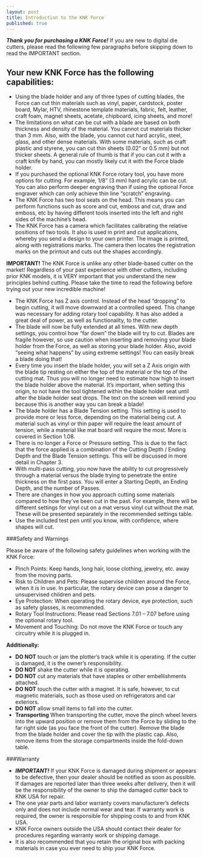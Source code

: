 ```yaml
---
layout: post
title: Introduction to the KNK Force
published: true
---
```

_**Thank you for purchasing a KNK Force!**_ If you are new to digital die cutters, please read the following few paragraphs before skipping down to read the IMPORTANT section.  

## Your new KNK Force has the following capabilities:

- Using the blade holder and any of three types of cutting blades, the Force can cut thin materials such as vinyl, paper, cardstock, poster board, Mylar, HTV, rhinestone template materials, fabric, felt, leather, craft foam, magnet sheets, acetate, chipboard, icing sheets, and more!
- The limitations on what can be cut with a blade are based on both thickness and density of the material.  You cannot cut materials thicker than 3 mm.  Also, with the blade, you cannot cut hard acrylic, steel, glass, and other dense materials.  With some materials, such as craft plastic and styrene, you can cut thin sheets (0.02” or 0.5 mm) but not thicker sheets. A general rule of thumb is that if you can cut it with a craft knife by hand, you can mostly likely cut it with the Force blade holder.
- If you purchased the optional KNK Force rotary tool, you have more options for cutting.  For example, 1/8” (3 mm) hard acrylic can be cut. You can also perform deeper engraving than if using the optional Force engraver which can only achieve thin line “scratch” engraving. 
- The KNK Force has two tool seats on the head. This means you can perform functions such as score and cut, emboss and cut, draw and emboss, etc by having different tools inserted into the left and right sides of the machine’s head.
- The KNK Force has a camera which facilitates calibrating the relative positions of two tools. It also is used in print and cut applications, whereby you send a design to your own printer. The image is printed, along with registrations marks. The camera then locates the registration marks on the printout and cuts out the shapes accordingly.

**IMPORTANT!**  The KNK Force is unlike any other blade-based cutter on the market! Regardless of your past experience with other cutters, including prior KNK models, it is VERY important that you understand the new principles behind cutting. Please take the time to read the following before trying out your new incredible machine!

- The KNK Force has Z axis control. Instead of the head “dropping” to begin cutting, it will move downward at a controlled speed. This change was necessary for adding rotary tool capability.  It has also added a great deal of power, as well as functionality, to the cutter.  
- The blade will now be fully extended at all times. With new depth settings, you control how “far down” the blade will try to cut.  Blades are fragile however, so use caution when inserting and removing your blade holder from the Force, as well as storing your blade holder.  Also, avoid “seeing what happens” by using extreme settings!  You can easily break a blade doing that!  
- Every time you insert the blade holder, you will set a Z Axis origin with the blade tip resting on either the top of the material or the top of the cutting mat. Thus you will no longer need to estimate how high to insert the blade holder above the material. It’s important, when setting this origin, to not have the tool tightened within the blade holder seat until after the blade holder seat drops. The text on the screen will remind you because this is another way you can break a blade!
- The blade holder has a Blade Tension setting. This setting is used to provide more or less force, depending on the material being cut.  A material such as vinyl or thin paper will require the least amount of tension, while a material like mat board will require the most.  More is covered in Section 1.08.
- There is no longer a Force or Pressure setting. This is due to the fact that the force applied is a combination of the Cutting Depth / Ending Depth and the Blade Tension settings. This will be discussed in more detail in Chapter 3. 
- With multi-pass cutting, you now have the ability to cut progressively through a material versus the blade trying to penetrate the entire thickness on the first pass. You will enter a Starting Depth, an Ending Depth, and the number of Passes. 
- There are changes in how you approach cutting some materials compared to how they’ve been cut in the past. For example, there will be different settings for vinyl cut on a mat versus vinyl cut without the mat. These will be presented separately in the recommended settings table.
- Use the included test pen until you know, with confidence, where shapes will cut.

###Safety and Warnings

Please be aware of the following safety guidelines when working with the KNK Force:
- Pinch Points:  Keep hands, long hair, loose clothing, jewelry, etc. away from the moving parts.
- Risk to Children and Pets:  Please supervise children around the Force, when it is in use.  In particular, the rotary device can pose a danger to unsupervised children and pets. 
- Eye Protection:  When operating the rotary device, eye protection, such as safety glasses, is recommended.
- Rotary Tool Instructions: Please read Sections 7.01 – 7.07 before using the optional rotary tool. 
- Movement and Touching:  Do not move the KNK Force or touch any circuitry while it is plugged in.

**Additionally:**

- **DO NOT** touch or jam the plotter’s track while it is operating. If the cutter is damaged, it is the owner’s responsibility.
- **DO NOT** shake the cutter while it is operating.
- **DO NOT** cut any materials that have staples or other embellishments attached.
- **DO NOT** touch the cutter with a magnet. It is safe, however, to cut magnetic materials, such as those used on refrigerators and car exteriors.
- **DO NOT** allow small items to fall into the cutter.
- **Transporting** When transporting the cutter, move the pinch wheel levers into the upward position or remove them from the Force by sliding to the far right side (as you face the front of the cutter). Remove the blade from the blade holder and cover the tip with the plastic cap. Also, remove items from the storage compartments inside the fold-down table.

###Warranty
- **_IMPORTANT!_** If your KNK Force is damaged during shipment or appears to be defective, then your dealer should be notified as soon as possible. If damages are reported later than three weeks after delivery, then it will be the responsibility of the owner to ship the damaged cutter back to KNK USA for repair.  
- The one year parts and labor warranty covers manufacturer’s defects only and does not include normal wear and tear. If warranty work is required, the owner is responsible for shipping costs to and from KNK USA. 
- KNK Force owners outside the USA should contact their dealer for procedures regarding warranty work or shipping damage.
- It is also recommended that you retain the original box with packing materials in case you ever need to ship your KNK Force.

